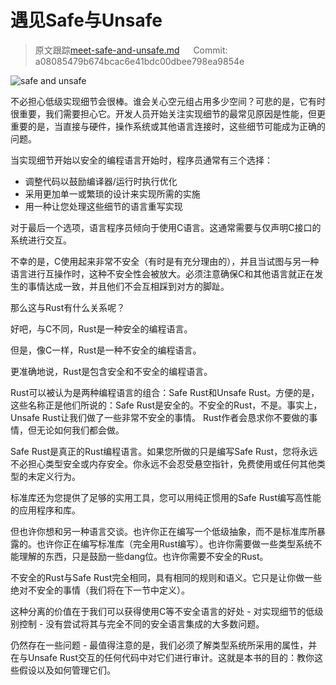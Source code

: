 # 遇见Safe与Unsafe 

> 原文跟踪[meet-safe-and-unsafe.md](https://github.com/rust-lang-nursery/nomicon/blob/master/src/meet-safe-and-unsafe.md) &emsp; Commit: a08085479b674bcac6e41bdc00dbee798ea9854e

![safe and unsafe](../img/safeandunsafe.svg)

不必担心低级实现细节会很棒。谁会关心空元组占用多少空间？可悲的是，它有时很重要，我们需要担心它。开发人员开始关注实现细节的最常见原因是性能，但更重要的是，当直接与硬件，操作系统或其他语言连接时，这些细节可能成为正确的问题。

当实现细节开始以安全的编程语言开始时，程序员通常有三个选择：

- 调整代码以鼓励编译器/运行时执行优化
- 采用更加单一或繁琐的设计来实现所需的实施
- 用一种让您处理这些细节的语言重写实现

对于最后一个选项，语言程序员倾向于使用C语言。这通常需要与仅声明C接口的系统进行交互。

不幸的是，C使用起来非常不安全（有时是有充分理由的），并且当试图与另一种语言进行互操作时，这种不安全性会被放大。必须注意确保C和其他语言就正在发生的事情达成一致，并且他们不会互相踩到对方的脚趾。

那么这与Rust有什么关系呢？

好吧，与C不同，Rust是一种安全的编程语言。

但是，像C一样，Rust是一种不安全的编程语言。

更准确地说，Rust是包含安全和不安全的编程语言。

Rust可以被认为是两种编程语言的组合：Safe Rust和Unsafe Rust。方便的是，这些名称正是他们所说的：Safe Rust是安全的。不安全的Rust，不是。事实上，Unsafe Rust让我们做了一些非常不安全的事情。 Rust作者会恳求你不要做的事情，但无论如何我们都会做。

Safe Rust是真正的Rust编程语言。如果您所做的只是编写Safe Rust，您将永远不必担心类型安全或内存安全。你永远不会忍受悬空指针，免费使用或任何其他类型的未定义行为。

标准库还为您提供了足够的实用工具，您可以用纯正惯用的Safe Rust编写高性能的应用程序和库。

但也许你想和另一种语言交谈。也许你正在编写一个低级抽象，而不是标准库所暴露的。也许你正在编写标准库（完全用Rust编写）。也许你需要做一些类型系统不能理解的东西，只是鼓励一些dang位。也许你需要不安全的Rust。

不安全的Rust与Safe Rust完全相同，具有相同的规则和语义。它只是让你做一些绝对不安全的事情（我们将在下一节中定义）。

这种分离的价值在于我们可以获得使用C等不安全语言的好处 - 对实现细节的低级别控制 - 没有尝试将其与完全不同的安全语言集成的大多数问题。

仍然存在一些问题 - 最值得注意的是，我们必须了解类型系统所采用的属性，并在与Unsafe Rust交互的任何代码中对它们进行审计。这就是本书的目的：教你这些假设以及如何管理它们。

